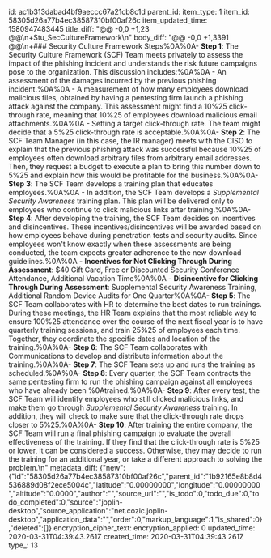 id: ac1b313dabad4bf9aeccc67a21cb8c1d
parent_id: 
item_type: 1
item_id: 58305d26a77b4ec38587310bf00af26c
item_updated_time: 1580947483445
title_diff: "@@ -0,0 +1,23 @@\n+Stu_SecCultureFramework\n"
body_diff: "@@ -0,0 +1,3391 @@\n+### Security Culture Framework Steps%0A%0A- **Step 1**: The Security Culture Framework (SCF) Team meets privately to assess the impact of the phishing incident and understands the risk future campaigns pose to the organization. This discussion includes:%0A%0A  - An assessment of the damages incurred by the previous phishing incident.%0A%0A  - A measurement of how many employees download malicious files, obtained by having a pentesting firm launch a phishing attack against the company. This assessment might find a 10%25 click-through rate, meaning that 10%25 of employees download malicious email attachments.%0A%0A  - Setting a target click-through rate. The team might decide that a 5%25 click-through rate is acceptable.%0A%0A- **Step 2**: The SCF Team Manager (in this case, the IR manager) meets with the CISO to explain that the previous phishing attack was successful because 10%25 of employees often download arbitrary files from arbitrary email addresses. Then, they request a budget to execute a plan to bring this number down to 5%25 and explain how this would be profitable for the business.%0A%0A- **Step 3**: The SCF Team develops a training plan that educates employees.%0A%0A  - In addition, the SCF Team develops a _Supplemental Security Awareness_ training plan. This plan will be delivered only to employees who continue to click malicious links after training.%0A%0A- **Step 4**: After developing the training, the SCF Team decides on incentives and disincentives. These incentives/disincentives will be awarded based on how employees behave during penetration tests and security audits. Since employees won't know exactly when these assessments are being conducted, the team expects greater adherence to the new download guidelines.%0A%0A  - **Incentives for Not Clicking Through During Assessment**: $40 Gift Card, Free or Discounted Security Conference Attendance, Additional Vacation Time%0A%0A  - **Disincentive for Clicking Through During Assessment**: Supplemental Security Awareness Training, Additional Random Device Audits for One Quarter%0A%0A- **Step 5**: The SCF Team collaborates with HR to determine the best dates to run trainings. During these meetings, the HR Team explains that the most reliable way to ensure 100%25 attendance over the course of the next fiscal year is to have quarterly training sessions, and train 25%25 of employees each time. Together, they coordinate the specific dates and location of the training.%0A%0A- **Step 6**: The SCF Team collaborates with Communications to develop and distribute information about the training.%0A%0A- **Step 7**: The SCF Team sets up and runs the training as scheduled.%0A%0A- **Step 8**: Every quarter, the SCF Team contracts the same pentesting firm to run the phishing campaign against all employees who have already been %0Atrained.%0A%0A- **Step 9**: After every test, the SCF Team will identify employees who still clicked malicious links, and make them go through _Supplemental Security Awareness_ training. In addition, they will check to make sure that the click-through rate drops closer to 5%25.%0A%0A- **Step 10**: After training the entire company, the SCF Team will run a final phishing campaign to evaluate the overall effectiveness of the training. If they find that the click-through rate is 5%25 or lower, it can be considered a success. Otherwise, they may decide to run the training for an additional year, or take a different approach to solving the problem.\n"
metadata_diff: {"new":{"id":"58305d26a77b4ec38587310bf00af26c","parent_id":"1b92165e8b8d4536889d08f2ece5004c","latitude":"0.00000000","longitude":"0.00000000","altitude":"0.0000","author":"","source_url":"","is_todo":0,"todo_due":0,"todo_completed":0,"source":"joplin-desktop","source_application":"net.cozic.joplin-desktop","application_data":"","order":0,"markup_language":1,"is_shared":0},"deleted":[]}
encryption_cipher_text: 
encryption_applied: 0
updated_time: 2020-03-31T04:39:43.261Z
created_time: 2020-03-31T04:39:43.261Z
type_: 13